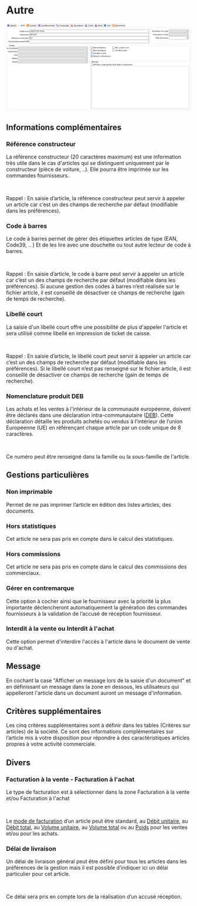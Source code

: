 # Autre


![](OngletAutre.png)


## Informations complémentaires


### Référence constructeur


La référence constructeur (20 caractères maximum) est une information 
 très utile dans le cas d'articles qui se distinguent uniquement par le 
 constructeur (pièce de voiture, ..). Elle pourra être imprimée sur les 
 commandes fournisseurs.


 


Rappel : En saisie d’article, 
 la référence constructeur peut servir à appeler un article car c’est un 
 des champs de recherche par défaut (modifiable dans les préférences).


### Code à barres


Le code à barres permet de gérer des étiquettes articles de type (EAN, 
 Code39, .. ) Et de les lire avec une douchette ou tout autre lecteur de 
 code à barres.


 


Rappel : En saisie d’article, 
 le code à barre peut servir à appeler un article car c’est un des champs 
 de recherche par défaut (modifiable dans les préférences). Si aucune gestion 
 des codes à barres n’est réalisée sur le fichier article, il est conseillé 
 de désactiver ce champs de recherche (gain de temps de recherche).


### Libellé court


La saisie d'un libellé court offre une possibilité de plus d'appeler 
 l'article et sera utilisé comme libellé en impression de ticket de caisse.


 


Rappel : En saisie d’article, 
 le libellé court peut servir à appeler un article car c’est un des champs 
 de recherche par défaut (modifiable dans les préférences). Si le libellé 
 court n’est pas renseigné sur le fichier article, il est conseillé de 
 désactiver ce champs de recherche (gain de temps de recherche).


### Nomenclature produit DEB


Les achats et les ventes à l'intérieur de la communauté européenne, 
 doivent être déclarés dans une déclaration intra-communautaire ([DEB](../../../../Ventes/DEB/2/ParametrageArticles.md)). 
 Cette déclaration détaille les produits achetés ou vendus à l'intérieur 
 de l’union Européenne (UE) en référençant chaque article par un code unique 
 de 8 caractères.


 


Ce numéro peut être renseigné dans la famille 
 ou la sous-famille de l'article.


## Gestions particulières


### Non imprimable


Permet de ne pas imprimer l’article en édition des listes articles, 
 des documents.


### Hors statistiques


Cet article ne sera pas pris en compte dans le calcul des statistiques.


### Hors commissions


Cet article ne sera pas pris en compte dans le calcul des commissions 
 des commerciaux.


### Gérer en contremarque


Cette option à cocher ainsi que le fournisseur avec la priorité la plus 
 importante déclencheront automatiquement la génération des commandes fournisseurs 
 à la validation de l’accusé de réception fournisseur.


### Interdit à la vente ou Interdit à l'achat


Cette option permet d'interdire l'accès à l'article dans le document 
 de vente ou d'achat.


## Message


En cochant la case "Afficher un message lors de la saisie d'un 
 document" et en définissant un message dans la zone en dessous, les 
 utilisateurs qui appelleront l'article dans un document auront un message 
 d'information.


## Critères supplémentaires


Les cinq critères supplémentaires sont à définir dans les tables (Critères 
 sur articles) de la société. Ce sont des informations complémentaires 
 sur l’article mis à votre disposition pour répondre à des caractéristiques 
 articles propres à votre activité commerciale.


## Divers


### Facturation à la vente - Facturation à l'achat


Le type de facturation est à sélectionner dans la zone Facturation à 
 la vente et/ou Facturation à l'achat


 


Le [mode de 
 facturation](ModeFacturation/ModeFacturation.md) d’un 
 article peut être standard, au [Débit 
 unitaire](ModeFacturation/ModeFacturationAuDebit.md), au [Débit 
 total](ModeFacturation/ModeFacturationAuDebit.md), au [Volume 
 unitaire](ModeFacturation/ModeFacturationAuVolume.md), au [Volume 
 total](ModeFacturation/ModeFacturationAuVolume.md) ou au [Poids](ModeFacturation/ModeFacturationAuPoids.md) 
 pour les ventes et/ou pour les achats.


### Délai de livraison


Un délai de livraison général peut être défini pour tous les articles 
 dans les préférences de la gestion mais il est possible d’indiquer ici 
 un délai particulier pour cet article.


 


Ce délai sera pris en compte lors de la réalisation d’un accusé réception.


